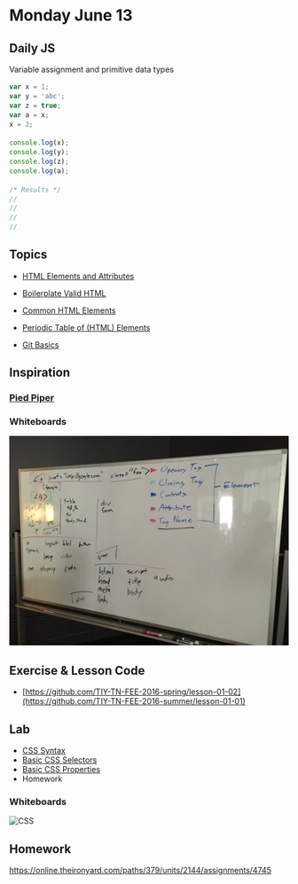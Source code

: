 # Monday June 13


## Daily JS

Variable assignment and primitive data types

```js
var x = 1;
var y = 'abc';
var z = true;
var a = x;
x = 2;

console.log(x);
console.log(y);
console.log(z);
console.log(a);

/* Results */
//
//
//
//
```

## Topics

- [HTML Elements and Attributes](html.html)
- [Boilerplate Valid HTML](boilerplate.html)
- [Common HTML Elements](elements.html)
- [Periodic Table of (HTML) Elements](../../resources/html/table-of-elements.html)

- [Git Basics](git.html)

## Inspiration

### [Pied Piper](http://piedpiper.com)

### Whiteboards

![HTML](./whiteboard-html.jpg)

## Exercise & Lesson Code

- [https://github.com/TIY-TN-FEE-2016-spring/lesson-01-02](https://github.com/TIY-TN-FEE-2016-summer/lesson-01-01)

## Lab

- [CSS Syntax](https://developer.mozilla.org/en-US/docs/Web/CSS/Syntax)
- [Basic CSS Selectors](selectors.html)
- [Basic CSS Properties](properties.html)
- Homework

### Whiteboards

![CSS](./whiteboard-css.jpg)

## Homework

https://online.theironyard.com/paths/379/units/2144/assignments/4745
